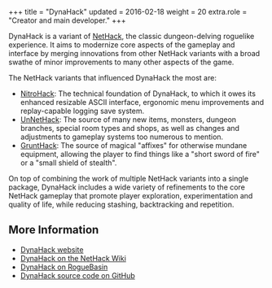 +++
title = "DynaHack"
updated = 2016-02-18
weight = 20
extra.role = "Creator and main developer."
+++

DynaHack is a variant of [NetHack](@/projects/nethack.md), the classic dungeon-delving roguelike experience.
It aims to modernize core aspects of the gameplay and interface by merging innovations from other NetHack variants with a broad swathe of minor improvements to many other aspects of the game.

The NetHack variants that influenced DynaHack the most are:

- [NitroHack](https://nethackwiki.com/wiki/NitroHack): The technical foundation of DynaHack, to which it owes its enhanced resizable ASCII interface, ergonomic menu improvements and replay-capable logging save system.
- [UnNetHack](https://nethackwiki.com/wiki/UnNetHack): The source of many new items, monsters, dungeon branches, special room types and shops, as well as changes and adjustments to gameplay systems too numerous to mention.
- [GruntHack](https://nethackwiki.com/wiki/GruntHack): The source of magical "affixes" for otherwise mundane equipment, allowing the player to find things like a "short sword of fire" or a "small shield of stealth".

On top of combining the work of multiple NetHack variants into a single package, DynaHack includes a wide variety of refinements to the core NetHack gameplay that promote player exploration, experimentation and quality of life, while reducing stashing, backtracking and repetition.

<!-- more -->

## More Information

- [DynaHack website](https://tung.github.io/DynaHack/about/)
- [DynaHack on the NetHack Wiki](https://nethackwiki.com/wiki/DynaHack)
- [DynaHack on RogueBasin](http://roguebasin.com/index.php/DynaHack)
- [DynaHack source code on GitHub](https://github.com/tung/DynaHack)
